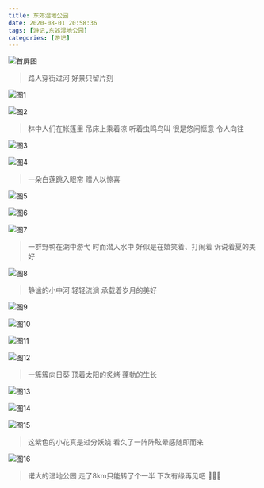 ```yaml
---
title: 东郊湿地公园
date: 2020-08-01 20:58:36
tags: [游记,东郊湿地公园]
categories: [游记]
---
```


![首屏图](https://s1.ax1x.com/2020/08/02/aJd054.png)

<!-- more -->

> 路人穿街过河 好景只留片刻

![图1](https://s1.ax1x.com/2020/08/02/aJtwpq.jpg)

![图2](https://s1.ax1x.com/2020/08/02/aJ8OyD.jpg)

> 林中人们在帐篷里 吊床上乘着凉 听着虫鸣鸟叫 很是悠闲惬意 令人向往

![图3](https://s1.ax1x.com/2020/08/02/aJ8HW6.jpg)

![图4](https://s1.ax1x.com/2020/08/02/aJGTBQ.jpg)

> 一朵白莲跳入眼帘 赠人以惊喜

![图5](https://s1.ax1x.com/2020/08/02/aJ8TF1.jpg)

![图6](https://s1.ax1x.com/2020/08/02/aJGbAs.jpg)

![图7](https://s1.ax1x.com/2020/08/02/aJ8XOe.jpg)

> 一群野鸭在湖中游弋 时而潜入水中 好似是在嬉笑着、打闹着 诉说着夏的美好

![图8](https://s1.ax1x.com/2020/08/02/aJ8veH.jpg)

> 静谧的小中河 轻轻流淌 承载着岁月的美好

![图9](https://s1.ax1x.com/2020/08/02/aJ8xwd.jpg)

![图10](https://s1.ax1x.com/2020/08/02/aJ8zTA.jpg)

![图11](https://s1.ax1x.com/2020/08/02/aJG9Yt.jpg)

![图12](https://s1.ax1x.com/2020/08/02/aJGCfP.jpg)

> 一簇簇向日葵 顶着太阳的炙烤 蓬勃的生长

![图13](https://s1.ax1x.com/2020/08/02/aJGiSf.jpg)

![图14](https://s1.ax1x.com/2020/08/02/aJGFl8.jpg)

![图15](https://s1.ax1x.com/2020/08/02/aJGk6S.jpg)

> 这紫色的小花真是过分妖娆 看久了一阵阵眩晕感随即而来

![图16](https://s1.ax1x.com/2020/08/02/aJGVmQ.jpg)

> 诺大的湿地公园 走了8km只能转了个一半 下次有缘再见吧 🤣🤣🤣
